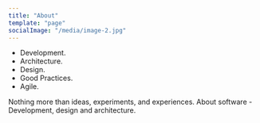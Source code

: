 ```yaml
---
title: "About"
template: "page"
socialImage: "/media/image-2.jpg"
---
```


- Development.
- Architecture.
- Design.
- Good Practices.
- Agile.

Nothing more than ideas, experiments, and experiences. About software - Development, design and architecture.
